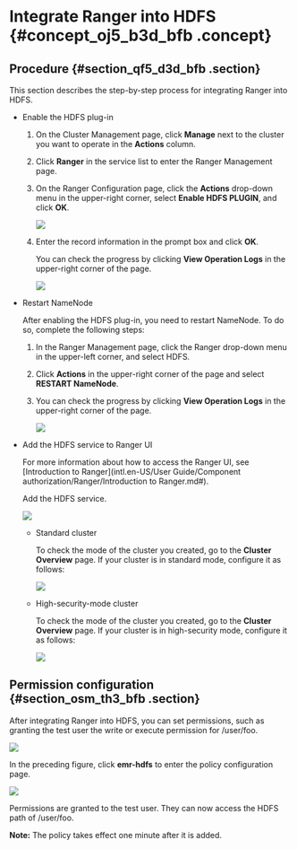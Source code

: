 # Integrate Ranger into HDFS {#concept_oj5_b3d_bfb .concept}

## Procedure {#section_qf5_d3d_bfb .section}

This section describes the step-by-step process for integrating Ranger into HDFS.

-   Enable the HDFS plug-in
    1.  On the Cluster Management page, click **Manage** next to the cluster you want to operate in the **Actions** column.
    2.  Click **Ranger** in the service list to enter the Ranger Management page.
    3.  On the Ranger Configuration page, click the **Actions** drop-down menu in the upper-right corner, select **Enable HDFS PLUGIN**, and click **OK**.

        ![](http://static-aliyun-doc.oss-cn-hangzhou.aliyuncs.com/assets/img/17949/154684643911456_en-US.png)

    4.  Enter the record information in the prompt box and click **OK**.

        You can check the progress by clicking **View Operation Logs** in the upper-right corner of the page.

        ![](http://static-aliyun-doc.oss-cn-hangzhou.aliyuncs.com/assets/img/17949/154684643911459_en-US.png)

-   Restart NameNode

    After enabling the HDFS plug-in, you need to restart NameNode. To do so, complete the following steps:

    1.  In the Ranger Management page, click the Ranger drop-down menu in the upper-left corner, and select HDFS.
    2.  Click **Actions** in the upper-right corner of the page and select **RESTART NameNode**.
    3.  You can check the progress by clicking **View Operation Logs** in the upper-right corner of the page.

        ![](http://static-aliyun-doc.oss-cn-hangzhou.aliyuncs.com/assets/img/17949/154684643911463_en-US.png)

-   Add the HDFS service to Ranger UI

    For more information about how to access the Ranger UI, see [Introduction to Ranger](intl.en-US/User Guide/Component authorization/Ranger/Introduction to Ranger.md#).

    Add the HDFS service.

    ![](http://static-aliyun-doc.oss-cn-hangzhou.aliyuncs.com/assets/img/17949/154684643911479_en-US.png)

    -   Standard cluster

        To check the mode of the cluster you created, go to the **Cluster Overview** page. If your cluster is in standard mode, configure it as follows:

        ![](http://static-aliyun-doc.oss-cn-hangzhou.aliyuncs.com/assets/img/17949/154684643911480_en-US.png)

    -   High-security-mode cluster

        To check the mode of the cluster you created, go to the **Cluster Overview** page. If your cluster is in high-security mode, configure it as follows:

        ![](http://static-aliyun-doc.oss-cn-hangzhou.aliyuncs.com/assets/img/17949/154684643911481_en-US.png)


## Permission configuration {#section_osm_th3_bfb .section}

After integrating Ranger into HDFS, you can set permissions, such as granting the test user the write or execute permission for /user/foo.

![](http://static-aliyun-doc.oss-cn-hangzhou.aliyuncs.com/assets/img/17949/154684643911482_en-US.png)

In the preceding figure, click **emr-hdfs** to enter the policy configuration page.

![](http://static-aliyun-doc.oss-cn-hangzhou.aliyuncs.com/assets/img/17949/154684643911483_en-US.png)

Permissions are granted to the test user. They can now access the HDFS path of /user/foo.

**Note:** The policy takes effect one minute after it is added.

